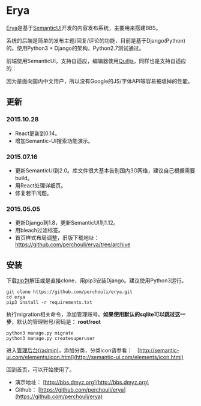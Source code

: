 Erya
====

[Erya](https://github.com/perchouli/erya)是基于[SemanticUI](http://semantic-ui.com/)开发的内容发布系统，主要用来搭建BBS。


系统的后端是简单的发布主题/回复/评论的功能，目前是基于Django(Python)的。使用Python3 + Django的架构，Python2.7测试通过。

前端使用SemanticUI，支持自适应，编辑器使用[Quilljs](http://quilljs.com/)，同样也是支持自适应的：

因为是面向国内中文用户，所以没有Google的JS/字体API等容易被墙掉的性能。

## 更新

### 2015.10.28

* React更新到0.14。
* 增加Semantic-UI搜索功能演示。


### 2015.07.16

* 更新SemanticUI到2.0。库文件很大基本告别国内3G网络，建议自己根据需要build。
* 用React处理详细页。
* 修复若干问题。

### 2015.05.05

* 更新Django到1.8，更新SemanticUI到1.12。
* 用bleach过滤标签。
* 首页样式布局调整，旧版下载地址： https://github.com/perchouli/erya/tree/archive

## 安装

下载[zip包](https://github.com/perchouli/erya/archive/master.zip)解压或是直接clone，用pip3安装Django。建议使用Python3运行。

    git clone https://github.com/perchouli/erya.git
    cd erya
    pip3 install -r requirements.txt

执行migration相关命令，添加管理账号。**如果使用默认的sqlite可以跳过这一步**，默认的管理账号/密码是： **root/root**

    python3 manage.py migrate
    python3 manage.py createsuperuser

进入[管理后台(/admin)](http://bbs.dmyz.org/admin/)，添加分类，分类icon请参看：　[http://semantic-ui.com/elements/icon.html](http://semantic-ui.com/elements/icon.html)

回到首页，可以开始使用了。

*   演示地址： [http://bbs.dmyz.org](http://bbs.dmyz.org)
*   Github： [https://github.com/perchouli/erya](https://github.com/perchouli/erya)

